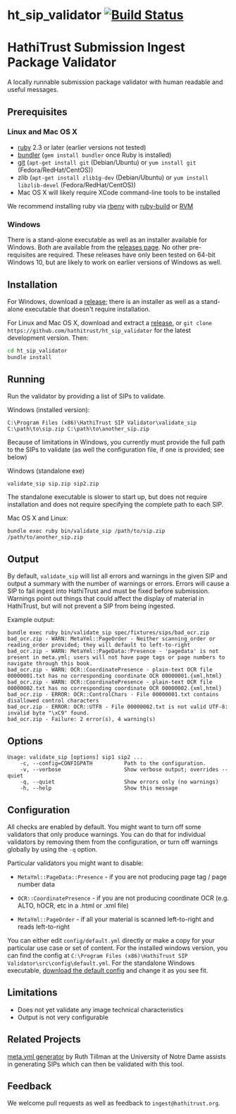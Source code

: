 # ht_sip_validator [![Build Status](https://travis-ci.org/hathitrust/ht_sip_validator.svg?branch=master)](https://travis-ci.org/hathitrust/ht_sip_validator)

# HathiTrust Submission Ingest Package Validator

A locally runnable submission package validator with human readable and useful messages.

## Prerequisites

### Linux and Mac OS X

- [ruby](https://www.ruby-lang.org/en/documentation/installation/) 2.3 or later (earlier versions not tested)
- [bundler](http://bundler.io/) (`gem install bundler` once Ruby is installed)
- [git](https://git-scm.com/) (`apt-get install git` (Debian/Ubuntu) or `yum install git` (Fedora/RedHat/CentOS))
- zlib (`apt-get install zlib1g-dev` (Debian/Ubuntu) or `yum install libzlib-devel` (Fedora/RedHat/CentOS))
- Mac OS X will likely require XCode command-line tools to be installed

We recommend installing ruby via [rbenv](https://github.com/rbenv/rbenv#readme)
with [ruby-build](https://github.com/rbenv/ruby-build#readme) or
[RVM](http://rvm.io/)

### Windows

There is a stand-alone executable as well as an installer available for Windows. Both are available from the
[releases page](https://github.com/hathitrust/ht_sip_validator/releases). No other pre-requisites are required.
These releases have only been tested on 64-bit Windows 10, but are likely to work on earlier versions of Windows as well.

## Installation

For Windows, download a
[release](https://github.com/hathitrust/ht_sip_validator/releases); there is an
installer as well as a stand-alone executable that doesn't require installation.

For Linux and Mac OS X, download and extract a
[release](https://github.com/hathitrust/ht_sip_validator/releases), or `git
clone https://github.com/hathitrust/ht_sip_validator` for the latest
development version. Then:

```bash
cd ht_sip_validator
bundle install
```

## Running

Run the validator by providing a list of SIPs to validate.

Windows (installed version):

```
C:\Program Files (x86)\HathiTrust SIP Validator\validate_sip C:\path\to\sip.zip C:\path\to\another_sip.zip
```

Because of limitations in Windows, you currently must provide the full path to
the SIPs to validate (as well the configuration file, if one is provided; see
below)

Windows (standalone exe)

```
validate_sip sip.zip sip2.zip
```

The standalone executable is slower to start up, but does not require
installation and does not require specifying the complete path to each SIP.

Mac OS X and Linux:

```
bundle exec ruby bin/validate_sip /path/to/sip.zip /path/to/another_sip.zip
```

## Output

By default, `validate_sip` will list all errors and warnings in the given SIP and output a summary with the number of warnings or errors. Errors will cause a SIP to fail ingest into HathiTrust and must be fixed before submission. Warnings point out things that could affect the display of material in HathiTrust, but will not prevent a SIP from being ingested.

Example output:

```
bundle exec ruby bin/validate_sip spec/fixtures/sips/bad_ocr.zip 
bad_ocr.zip - WARN: MetaYml::PageOrder - Neither scanning_order or reading_order provided; they will default to left-to-right
bad_ocr.zip - WARN: MetaYml::PageData::Presence - 'pagedata' is not present in meta.yml; users will not have page tags or page numbers to navigate through this book.
bad_ocr.zip - WARN: OCR::CoordinatePresence - plain-text OCR file 00000001.txt has no corresponding coordinate OCR 00000001.{xml,html}
bad_ocr.zip - WARN: OCR::CoordinatePresence - plain-text OCR file 00000002.txt has no corresponding coordinate OCR 00000002.{xml,html}
bad_ocr.zip - ERROR: OCR::ControlChars - File 00000001.txt contains disallowed control characters
bad_ocr.zip - ERROR: OCR::UTF8 - File 00000002.txt is not valid UTF-8: invalid byte "\xC9" found.
bad_ocr.zip - Failure: 2 error(s), 4 warning(s)
```

## Options

```
Usage: validate_sip [options] sip1 sip2 ...
    -c, --config=CONFIGPATH          Path to the configuration.
    -v, --verbose                    Show verbose output; overrides --quiet
    -q, --quiet                      Show errors only (no warnings)
    -h, --help                       Show this message
```

## Configuration

All checks are enabled by default. You might want to turn off some validators
that only produce warnings. You can do that for individual validators by
removing them from the configuration, or turn off warnings globally by using
the `-q` option.

Particular validators you might want to disable:

- `MetaYml::PageData::Presence` - if you are not producing page tag / page
  number data
 
- `OCR::CoordinatePresence` - if you are not producing coordinate OCR (e.g.
  ALTO, hOCR, etc in a .html or .xml file)

- `MetaYml::PageOrder` - if all your material is scanned left-to-right and
  reads left-to-right

You can either edit `config/default.yml` directly or make a copy for your
particular use case or set of content. For the installed windows version, you
can find the config at `C:\Program Files (x86)\HathiTrust SIP
Validator\src\config\default.yml`. For the standalone Windows executable,
[download the default
config](https://raw.githubusercontent.com/hathitrust/ht_sip_validator/master/config/default.yml)
and change it as you see fit.

## Limitations

- Does not yet validate any image technical characteristics
- Output is not very configurable

## Related Projects

[meta.yml
generator](https://github.com/ruthtillman/yaml-generator-for-hathitrust) by
Ruth Tillman at the University of Notre Dame assists in generating SIPs which
can then be validated with this tool.

## Feedback

We welcome pull requests as well as feedback to `ingest@hathitrust.org`.
